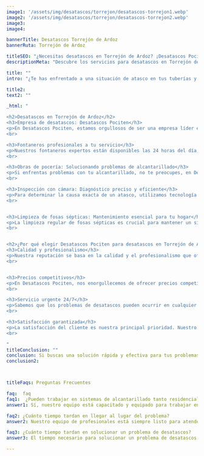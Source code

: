 ```yaml
---
image1: '/assets/img/desatascos/torrejon/desatascos-torrejon1.webp'
image2: '/assets/img/desatascos/torrejon/desatascos-torrejon2.webp'
image3: 
image4:

bannerTitle: Desatascos Torrejón de Ardoz
bannerRuta: Torrejón de Ardoz

titleSEO: "¿Necesitas desatascos en Torrejón de Ardoz? ¡Desatascos Pociten al rescate!"
descriptionMeta: "Descubre los servicios para desatascos en Torrejón de Ardoz que ofrece Desatascos Pociten, fontaneros, obras de pocería, inspección con cámara, limpieza fosas sépticas"

title: ""
intro: "¿Te has enfrentado a una situación de atasco en tus tuberías y no sabes a quién recurrir? No te preocupes, ¡estamos aquí para ayudarte! En Desatascos Pociten, somos expertos ofreciendo desatascos en Torrejón de Ardoz y ofertamos una amplia gama de servicios, como fontaneros, obras de pocería, inspección con cámara y limpieza de fosas sépticas. Este artículo te proporcionará información detallada sobre nuestros servicios y responderá a tus preguntas frecuentes."

title2: 
text2: ""

_html: "

<h2>Desatascos en Torrejón de Ardoz</h2>
<h3>Empresa de desatascos: Desatascos Pociten</h3>
<p>En Desatascos Pociten, estamos orgullosos de ser una empresa líder en el sector de desatascos. Nuestro equipo de profesionales cuenta con años de experiencia y conocimientos especializados, lo que nos permite brindar un servicio de calidad y confiable a nuestros clientes. Si buscas una empresa de desatascos en Torrejón de Ardoz, ¡no busques más!</p>
<br>

<h3>Fontaneros profesionales a tu servicio</h3>
<p>Nuestros fontaneros expertos están disponibles las 24 horas del día, los 7 días de la semana, para resolver cualquier problema de fontanería que puedas tener. Desde la reparación de una simple fuga de agua hasta la instalación de un sistema completo de tuberías, nuestro equipo de fontaneros tiene la habilidad y experiencia para hacer el trabajo bien hecho en poco tiempo.</p>
<br>

<h3>Obras de pocería: Solucionando problemas de alcantarillado</h3>
<p>Si enfrentas problemas con tu alcantarillado, no te preocupes, en Desatascos Pociten nos especializamos en obras de pocería. Realizamos trabajos de reparación y sustitución de tuberías, así como la construcción de nuevos sistemas de alcantarillado, garantizando la correcta evacuación de aguas residuales.</p>
<br>

<h3>Inspección con cámara: Diagnóstico preciso y eficiente</h3>
<p>Para determinar la causa exacta de un atasco, utilizamos tecnología de inspección con cámara. Esto nos permite ver el interior de las tuberías y localizar el problema sin tener que realizar excavaciones innecesarias. La inspección con cámara es un método rápido y eficiente para identificar y resolver problemas en las tuberías.</p>
<br>


<h3>Limpieza de fosas sépticas: Mantenimiento esencial para tu hogar</h3>
<p>La limpieza regular de fosas sépticas es crucial para mantener un sistema de alcantarillado en buen estado. En Desatascos Pociten, ofrecemos servicios de limpieza de fosas sépticas para garantizar que tu sistema funcione correctamente y sin problemas.</p>
<br>


<h2>¿Por qué elegir Desatascos Pociten para desatascos en Torrejón de Ardoz?</h2>
<h3>Calidad y profesionalismo</h3>
<p>Nuestra reputación se basa en la calidad y el profesionalismo que ofrecemos en cada uno de nuestros trabajos. Nuestro equipo altamente capacitado y experimentado está comprometido con brindar soluciones rápidas y efectivas a todos tus problemas de desatascos.</p>
<br>


<h3>Precios competitivos</h3>
<p>En Desatascos Pociten, nos enorgullecemos de ofrecer precios competitivos sin comprometer la calidad del servicio. Entendemos que los problemas de desatascos pueden ser estresantes, por lo que nos esforzamos por brindar un servicio asequible a nuestros clientes.</p>
<br>

<h3>Servicio urgente 24/7</h3>
<p>Sabemos que los problemas de desatascos pueden ocurrir en cualquier momento. Es por eso que ofrecemos un servicio de emergencia las 24 horas del día, los 7 días de la semana, para garantizar que siempre estemos disponibles cuando nos necesites.</p>
<br>

<h3>Satisfacción garantizada</h3>
<p>La satisfacción del cliente es nuestra principal prioridad. Nuestro objetivo es brindar soluciones efectivas y duraderas a tus problemas de desatascos, y no descansaremos hasta que estés completamente satisfecho con nuestro trabajo.</p>
<br>

"
titleConclusion: ""
conclusion: Si buscas una solución rápida y efectiva para tus problemas de desatascos en Torrejón de Ardoz, Desatascos Pociten es la empresa perfecta para ti. Con nuestra amplia gama de servicios y nuestro enfoque en la satisfacción del cliente, estamos seguros de que podemos resolver tus problemas de desatascos de manera eficiente y a un precio asequible. ¡No esperes más y contáctanos hoy mismo para solucionar tus problemas de atascos y mantener tus tuberías en perfecto estado! En Desatascos Pociten, estamos comprometidos con ofrecerte un servicio de primera clase y resultados que superen tus expectativas. ¡Confía en nosotros y déjanos ser tu empresa de desatascos en Torrejón de Ardoz!
conclusion2: 



titleFaqs: Preguntas Frecuentes

faq:  faq
faq1:  ¿Pueden trabajar en sistemas de alcantarillado tanto residenciales como comerciales?
answer1: Sí, nuestro equipo está capacitado y equipado para trabajar en sistemas de alcantarillado tanto residenciales como comerciales.

faq2: ¿Cuánto tiempo tardan en llegar al lugar del problema?
answer2: Nuestro equipo de profesionales está siempre listo para atender llamadas de emergencia y, en la mayoría de los casos, llegamos al lugar del problema en menos de una hora.

faq3: ¿Cuánto tiempo tardan en solucionar un problema de desatascos?
answer3: El tiempo necesario para solucionar un problema de desatascos varía según la complejidad y el alcance del problema. Sin embargo, nuestro equipo trabaja de manera eficiente para garantizar que el problema se solucione lo más rápido posible.

---
```

